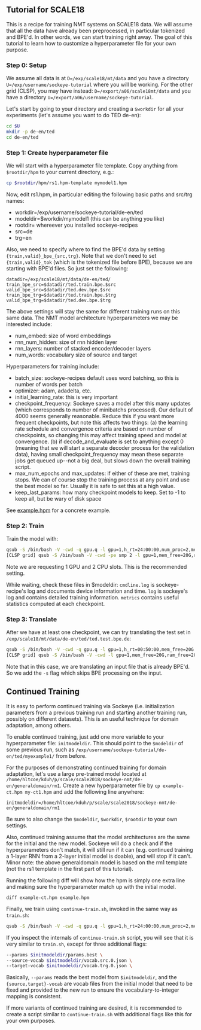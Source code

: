 ## Tutorial for SCALE18 

This is a recipe for training NMT systems on SCALE18 data. 
We will assume that all the data have already been preprocessed, in particular tokenized and BPE'd. In other words, we can start training right away. The goal of this tutorial to learn how to customize a hyperparameter file for your own purpose. 


### Step 0: Setup

We assume all data is at `D=/exp/scale18/mt/data` and you have a directory `U=/exp/username/sockeye-tutorial` where you will be working. For the other grid (CLSP), you may have instead: `D=/export/a06/scale18mt/data` and you have a directory `U=/export/a06/username/sockeye-tutorial`.

Let's start by going to your directory and creating a `$workdir` for all your experiments (let's assume you want to do TED de-en):

```bash
cd $U
mkdir -p de-en/ted
cd de-en/ted
```

### Step 1: Create hyperparameter file

We will start with a hyperparameter file template. Copy anything from `$rootdir/hpm` to your current directory, e.g.:

```bash
cp $rootdir/hpm/rs1.hpm-template mymodel1.hpm
```

Now, edit rs1.hpm, in particular editing the following basic paths and src/trg names:

* workdir=/exp/username/sockeye-tutorial/de-en/ted
* modeldir=$workdir/mymodel1 (this can be anything you like)
* rootdir= whereever you installed sockeye-recipes
* src=de
* trg=en

Also, we need to specify where to find the BPE'd data by setting `{train,valid}_bpe_{src,trg}`. Note that we don't need to set `{train,valid}_tok` (which is the tokenized file before BPE), because we are starting with BPE'd files. So just set the following:

```
datadir=/exp/scale18/mt/data/de-en/ted/
train_bpe_src=$datadir/ted.train.bpe.$src
valid_bpe_src=$datadir/ted.dev.bpe.$src
train_bpe_trg=$datadir/ted.train.bpe.$trg
valid_bpe_trg=$datadir/ted.dev.bpe.$trg
```

The above settings will stay the same for different training runs on this same data. The NMT model architecture hyperparameters we may be interested include:

* num_embed: size of word embeddings
* rnn_num_hidden: size of rnn hidden layer
* rnn_layers: number of stacked encoder/decoder layers
* num_words: vocabulary size of source and target

Hyperparameters for training include: 
* batch_size: sockeye-recipes default uses word batching, so this is number of words per batch
* optimizer: adam, adadelta, etc.
* initial_learning_rate: this is very important
* checkpoint_frequency: Sockeye saves a model after this many updates (which corresponds to number of minibatchs processed). Our default of 4000 seems generally reasonable. Reduce this if you want more frequent checkpoints, but note this affects two things: (a) the learning rate schedule and convergence criteria are based on number of checkpoints, so changing this may affect training speed and model at convergence. (b) if decode_and_evaluate is set to anything except 0 (meaning that we will start a separate decoder process for the validation data), having small checkpoint_frequency may mean these separate jobs get queued up--not a big deal, but slows down the overall training script. 
* max_num_epochs and max_updates: if either of these are met, training stops. We can of course stop the training process at any point and use the best model so far. Usually it is safe to set this at a high value. 
* keep_last_params: how many checkpoint models to keep. Set to -1 to keep all, but be wary of disk space

See [example.hpm](example.hpm) for a concrete example. 

### Step 2: Train

Train the model with:
```bash
qsub -S /bin/bash -V -cwd -q gpu.q -l gpu=1,h_rt=24:00:00,num_proc=2,mem_free=20G -j y path/to/sockeye-recipes/scripts/train.sh -p mymodel1.hpm -e sockeye_gpu
[CLSP grid] qsub -S /bin/bash -V -cwd -pe smp 2 -l gpu=1,mem_free=20G,ram_free=20G -j y path/to/sockeye-recipes/scripts/train.sh -p mymodel1.hpm -e sockeye_gpu

```

Note we are requesting 1 GPU and 2 CPU slots. This is the recommended setting. 

While waiting, check these files in $modeldir: `cmdline.log` is sockeye-recipe's log and documents device information and time. `log` is sockeye's log and contains detailed training information. `metrics` contains useful statistics computed at each checkpoint. 

### Step 3: Translate

After we have at least one checkpoint, we can try translating the test set in `/exp/scale18/mt/data/de-en/ted/ted.test.bpe.de`:

```bash
qsub -S /bin/bash -V -cwd -q gpu.q -l gpu=1,h_rt=00:50:00,mem_free=20G -j y path/to/sockeye-recipes/scripts/translate.sh -i /exp/scale18/mt/data/de-en/ted/ted.test.bpe.de -o mymodel1/ted.test.tok.en.1best -p mymodel1.hpm -e sockeye_gpu -s
[CLSP grid] qsub -S /bin/bash -V -cwd -l gpu=1,mem_free=20G,ram_free=20G -j y path/to/sockeye-recipes/scripts/translate.sh -i /exp/scale18/mt/data/de-en/ted/ted.test.bpe.de -o mymodel1/ted.test.tok.en.1best -p mymodel1.hpm -e sockeye_gpu -s
```

Note that in this case, we are translating an input file that is already BPE'd. So we add the `-s` flag which skips BPE processing on the input. 

## Continued Training

It is easy to perform continued training via Sockeye (i.e. initialization parameters from a previous training run and starting another training run, possibly on different datasets). This is an useful technique for domain adaptation, among others.

To enable continued training, just add one more variable to your hyperparameter file: `initmodeldir`. This should point to the `$modeldir` of some previous run, such as `/exp/username/sockeye-tutorial/de-en/ted/myexample1/` from before. 

For the purposes of demonstrating continued training for domain adaptation, let's use a large pre-trained model located at `/home/hltcoe/kduh/p/scale/scale2018/sockeye-nmt/de-en/generaldomain/rm1`. Create a new hyperparameter file by `cp example-ct.hpm my-ct1.hpm` and add the following line anywhere:

```
initmodeldir=/home/hltcoe/kduh/p/scale/scale2018/sockeye-nmt/de-en/generaldomain/rm1
```

Be sure to also change the `$modeldir`, `$workdir`, `$rootdir` to your own settings. 

Also, continued training assume that the model architectures are the same for the initial and the new model. Sockeye will do a check and if the hyperparameters don't match, it will still run if it can (e.g. continued training a 1-layer RNN from a 2-layer initial model is doable), and will stop if it can't. Minor note: the above generaldomain model is based on the rm1 template (not the rs1 template in the first part of this tutorial). 

Running the following diff will show how the hpm is simply one extra line and making sure the hyperparameter match up with the initial model. 
```
diff example-ct.hpm example.hpm
```

Finally, we train using `continue-train.sh`, invoked in the same way as `train.sh`:

```bash
qsub -S /bin/bash -V -cwd -q gpu.q -l gpu=1,h_rt=24:00:00,num_proc=2,mem_free=20G -j y path/to/sockeye-recipes/scripts/continue-train.sh -p my-ct1.hpm -e sockeye_gpu
```

If you inspect the internals of `continue-train.sh` script, you will see that it is very similar to `train.sh`, except for three additional flags:

```bash
--params $initmodeldir/params.best \
--source-vocab $initmodeldir/vocab.src.0.json \
--target-vocab $initmodeldir/vocab.trg.0.json \
```

Basically, `--params` reads the best model from `$initmodeldir`, and the `{source,target}-vocab` are vocab files from the initial model that need to be fixed and provided to the new run to ensure the vocabulary-to-integer mapping is consistent. 

If more variants of continued training are desired, it is recommended to create a script similar to `continue-train.sh` with additional flags like this for your own purposes. 